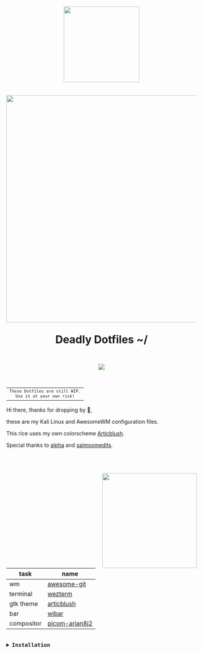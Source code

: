 
<h1 align="center">
  <img src="https://media.discordapp.net/attachments/1000372910042644500/1018811977361014794/unknown1.png" width="200px" /> <br>
 <br>
  <img src="https://media.discordapp.net/attachments/1000372910042644500/1018810823675756564/dividers-04.png?width=1160&height=97" width="600px" /> <br>
  <div align="center">

  <div align="center">
   <p>Deadly Dotfiles ~/</p>


  <img alt="" src="https://badges.pufler.dev/visits/synvatto/nixdots?style=for-the-badge&color=a6da95&logoColor=white&labelColor=24273a"/>
   <br>
</div>
</h1>

<p align="center"> 
  <img src="https://media.discordapp.net/attachments/987976220165697617/1018815679815753758/unknown.png?width=867&height=488">
</p> 



<br>

<table align="right">
  <tr>
    <td align="center">
      <sup>
            <samp>
                  These Dotfiles are still WIP.<br>
                  Use it at your own risk!
            </samp>
      </sup>
    </td>
  </tr>



<table>

Hi there, thanks for dropping by 💙, 

these are my Kali Linux and AwesomeWM configuration files.

This rice uses my own colorscheme [Articblush](https://github.com/articblush/).

Special thanks to [alpha](https://github.com/alphatechnolog) and [saimoomedits](https://github.com/saimoomedits).

</table>

<br>

<br>

<img src="https://awesomewm.org/doc/api/images/AUTOGEN_wibox_logo_logo_and_name.svg" width=250 align="right">



| task              | name                   |
| ----------------- | ---------------------- |
| wm                | [awesome-git](https://github.com/awesomeWM/awesome)                                      |
| terminal          | [wezterm](https://wezfurlong.org/wezterm/)                                      |
| gtk theme         | [articblush](https://github.com/articblush/gtk)
| bar               | [wibar](https://awesomewm.org/apidoc/popups_and_bars/awful.wibar.html)                   |
| compositor        | [picom-arian8j2](https://github.com/Arian8j2/picom)                                  | 

<br>




<details close>
    <summary><samp><b>Installation</b></samp></summary>


<br>

## ‎ <samp>Setup</samp>

### Clone the repository

First clone the repository

```sh
git clone -b awesomewm https://github.com/synvatto/deadlydots
cd deadlydots
```

<br>



<details close>
    <summary><samp><b>Requirements</b></samp></summary>


<br>

### Requirements

Then make sure you have the next requirements installed

#### Fonts

| **font** | **utility** |
|----------|-------------|
|[Product Sans (Google Sans)](https://www.cufonfonts.com/font/google-sans)|Main UI Font|
|[Iosevka Nerd Font](https://nerdfonts.com/font-downloads)|Some icons, others are rendered using svg|
|[CaskaydiaCove Nerd Font](https://nerdfonts.com/font-downloads)|Terminal font|

#### Dependencies

| **dependency** | **utility** |
|----------------|-------------|
|awesomeWM|The window manager (Use the GIT version)|
|picom|The compositor, i'm using the [Arian8j's picom fork](https://github.com/Arian8j2/picom)|
|zsh|The shell|
|bat|Enhanced cat|
|rofi|Apps launcher|
|playerctl|Remotely music management (needs to use dbus, use dbus-run-session if your session isn't started with dbus)|
|light|Manage the brightness using the cli|
|pulseaudio|Well, just the audio manager|
|pactl|Manage pulseaudio using the cli|
|starship|Prompt|
|wezterm|Terminal|


### Copy the configs

**WARNING**: Configuration files may be overrided.

```sh
cp -r ./.config/* ~/.config
cp -r ./.etc/* ~/.local/bin
```

